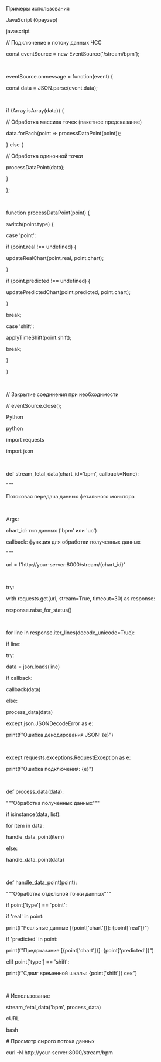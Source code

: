 <p>Примеры использования</p>
<p>JavaScript (браузер)</p>
<p>javascript</p>
<p>// Подключение к потоку данных ЧСС</p>
<p>const eventSource = new EventSource('/stream/bpm');</p>
<br>
<p>eventSource.onmessage = function(event) {</p>
<p>const data = JSON.parse(event.data);</p>
<br>
<p>if (Array.isArray(data)) {</p>
<p>// Обработка массива точек (пакетное предсказание)</p>
<p>data.forEach(point =&gt; processDataPoint(point));</p>
<p>} else {</p>
<p>// Обработка одиночной точки</p>
<p>processDataPoint(data);</p>
<p>}</p>
<p>};</p>
<br>
<p>function processDataPoint(point) {</p>
<p>switch(point.type) {</p>
<p>case 'point':</p>
<p>if (point.real !== undefined) {</p>
<p>updateRealChart(point.real, point.chart);</p>
<p>}</p>
<p>if (point.predicted !== undefined) {</p>
<p>updatePredictedChart(point.predicted, point.chart);</p>
<p>}</p>
<p>break;</p>
<p>case 'shift':</p>
<p>applyTimeShift(point.shift);</p>
<p>break;</p>
<p>}</p>
<p>}</p>
<br>
<p>// Закрытие соединения при необходимости</p>
<p>// eventSource.close();</p>
<p>Python</p>
<p>python</p>
<p>import requests</p>
<p>import json</p>
<br>
<p>def stream_fetal_data(chart_id='bpm', callback=None):</p>
<p>"""</p>
<p>Потоковая передача данных фетального монитора</p>
<br>
<p>Args:</p>
<p>chart_id: тип данных ('bpm' или 'uc')</p>
<p>callback: функция для обработки полученных данных</p>
<p>"""</p>
<p>url = f'http://your-server:8000/stream/{chart_id}'</p>
<br>
<p>try:</p>
<p>with requests.get(url, stream=True, timeout=30) as response:</p>
<p>response.raise_for_status()</p>
<br>
<p>for line in response.iter_lines(decode_unicode=True):</p>
<p>if line:</p>
<p>try:</p>
<p>data = json.loads(line)</p>
<p>if callback:</p>
<p>callback(data)</p>
<p>else:</p>
<p>process_data(data)</p>
<p>except json.JSONDecodeError as e:</p>
<p>print(f"Ошибка декодирования JSON: {e}")</p>
<br>
<p>except requests.exceptions.RequestException as e:</p>
<p>print(f"Ошибка подключения: {e}")</p>
<br>
<p>def process_data(data):</p>
<p>"""Обработка полученных данных"""</p>
<p>if isinstance(data, list):</p>
<p>for item in data:</p>
<p>handle_data_point(item)</p>
<p>else:</p>
<p>handle_data_point(data)</p>
<br>
<p>def handle_data_point(point):</p>
<p>"""Обработка отдельной точки данных"""</p>
<p>if point['type'] == 'point':</p>
<p>if 'real' in point:</p>
<p>print(f"Реальные данные [{point['chart']}]: {point['real']}")</p>
<p>if 'predicted' in point:</p>
<p>print(f"Предсказание [{point['chart']}]: {point['predicted']}")</p>
<p>elif point['type'] == 'shift':</p>
<p>print(f"Сдвиг временной шкалы: {point['shift']} сек")</p>
<br>
<p># Использование</p>
<p>stream_fetal_data('bpm', process_data)</p>
<p>cURL</p>
<p>bash</p>
<p># Просмотр сырого потока данных</p>
<p>curl -N http://your-server:8000/stream/bpm</p>
